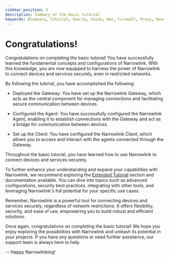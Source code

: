 ```yaml
---
sidebar_position: 5
description: Summary of the basic tutorial
keywords: [Summary, Tutorial, How-to, Guide, Nat, Firewall, Proxy, Reverse Proxy, Tunnel, Zero-trust, Remote-access, Remote-work, Remote-connection]
---
```


# Congratulations!

Congratulations on completing the basic tutorial! You have successfully learned the fundamental concepts and configurations of Narrowlink. With this knowledge, you are now equipped to harness the power of Narrowlink to connect devices and services securely, even in restricted networks.

By following the tutorial, you have accomplished the following:

- Deployed the Gateway: You have set up the Narrowlink Gateway, which acts as the central component for managing connections and facilitating secure communication between devices.

- Configured the Agent: You have successfully configured the Narrowlink Agent, enabling it to establish connections with the Gateway and act as a bridge for communication between devices.

- Set up the Client: You have configured the Narrowlink Client, which allows you to access and interact with the agents connected through the Gateway.

Throughout the basic tutorial, you have learned how to use Narrowlink to connect devices and services securely.

To further enhance your understanding and expand your capabilities with Narrowlink, we recommend exploring the [Extended Tutorial](/docs/category/extended-tutorial/) section and documentation available. You can dive into topics such as advanced configurations, security best practices, integrating with other tools, and leveraging Narrowlink's full potential for your specific use cases.

Remember, Narrowlink is a powerful tool for connecting devices and services securely, regardless of network restrictions. It offers flexibility, security, and ease of use, empowering you to build robust and efficient solutions.

Once again, congratulations on completing the basic tutorial! We hope you enjoy exploring the possibilities with Narrowlink and unleash its potential in your projects. If you have any questions or need further assistance, our support team is always here to help.

-- Happy Narrowlinking!